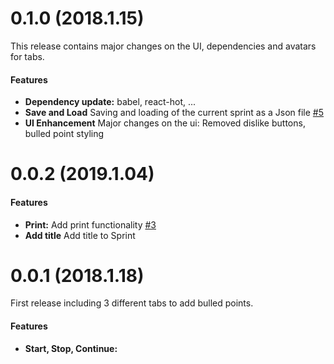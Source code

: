 # 0.1.0 (2018.1.15)

This release contains major changes on the UI, dependencies and avatars for tabs.

#### Features

- **Dependency update:** babel, react-hot, ...
- **Save and Load** Saving and loading of the current sprint as a Json file [#5](https://github.com/stefanDeveloper/scrum-retroboard/issues/5)
- **UI Enhancement** Major changes on the ui: Removed dislike buttons, bulled point styling

# 0.0.2 (2019.1.04)

#### Features

- **Print:** Add print functionality [#3](https://github.com/stefanDeveloper/scrum-retroboard/issues/3)
- **Add title** Add title to Sprint

# 0.0.1 (2018.1.18)

First release including 3 different tabs to add bulled points.

#### Features

- **Start, Stop, Continue:**
